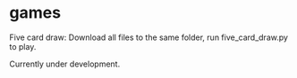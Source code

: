 # games
Five card draw: Download all files to the same folder, run five_card_draw.py to play.

Currently under development.
